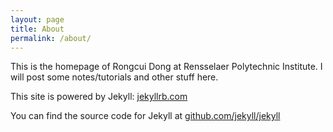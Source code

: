 ```yaml
---
layout: page
title: About
permalink: /about/
---
```


This is the homepage of Rongcui Dong at Rensselaer Polytechnic Institute. I will post some notes/tutorials and other stuff here.

This site is powered by Jekyll: [jekyllrb.com](http://jekyllrb.com/)

You can find the source code for Jekyll at [github.com/jekyll/jekyll](https://github.com/jekyll/jekyll)
